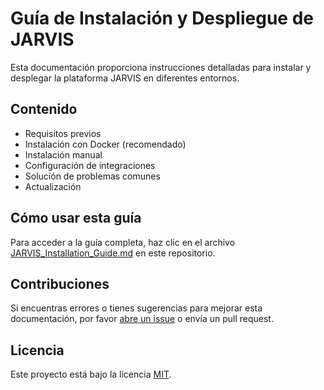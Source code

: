 # Guía de Instalación y Despliegue de JARVIS

Esta documentación proporciona instrucciones detalladas para instalar y desplegar la plataforma JARVIS en diferentes entornos.

## Contenido

- Requisitos previos
- Instalación con Docker (recomendado)
- Instalación manual
- Configuración de integraciones
- Solución de problemas comunes
- Actualización

## Cómo usar esta guía

Para acceder a la guía completa, haz clic en el archivo [JARVIS_Installation_Guide.md](JARVIS_Installation_Guide.md) en este repositorio.

## Contribuciones

Si encuentras errores o tienes sugerencias para mejorar esta documentación, por favor [abre un issue](../../issues/new) o envía un pull request.

## Licencia

Este proyecto está bajo la licencia [MIT](LICENSE).
